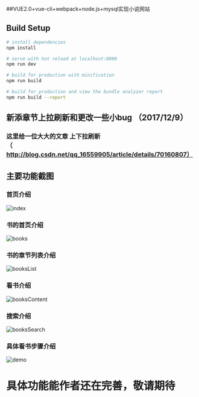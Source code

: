 
##VUE2.0+vue-cli+webpack+node.js+mysql实现小说网站

## Build Setup

``` bash
# install dependencies
npm install

# serve with hot reload at localhost:8080
npm run dev

# build for production with minification
npm run build

# build for production and view the bundle analyzer report
npm run build --report
```

##  新添章节上拉刷新和更改一些小bug   （2017/12/9）

### 这里给一位大大的文章 上下拉刷新（http://blog.csdn.net/qq_16559905/article/details/70160807）	 


## 主要功能截图

### 首页介绍
![index](./demo-show/index.png)
### 书的首页介绍
![books](./demo-show/books.png)
### 书的章节列表介绍
![booksList](./demo-show/booksList.png)
### 看书介绍
![booksContent](./demo-show/booksContent.png)
### 搜索介绍
![booksSearch](./demo-show/booksSearch.png)
### 具体看书步骤介绍
![demo](./demo-show/demo.gif)

# 具体功能能作者还在完善，敬请期待
